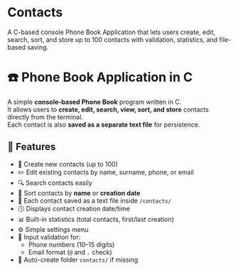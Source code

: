 # Contacts
A C-based console Phone Book Application that lets users create, edit, search, sort, and store up to 100 contacts with validation, statistics, and file-based saving.

# ☎️ Phone Book Application in C
A simple **console-based Phone Book** program written in C.  
It allows users to **create, edit, search, view, sort, and store** contacts directly from the terminal.  
Each contact is also **saved as a separate text file** for persistence.

## 🧩 Features

- 👤 Create new contacts (up to 100)
- ✏️ Edit existing contacts by name, surname, phone, or email
- 🔍 Search contacts easily
- 🧱 Sort contacts by **name** or **creation date**
- 📂 Each contact saved as a text file inside `/contacts/`
- 🕓 Displays contact creation date/time
- 📊 Built-in statistics (total contacts, first/last creation)
- ⚙️ Simple settings menu
- 🧾 Input validation for:
  - Phone numbers (10–15 digits)
  - Email format (`@` and `.` check)
- 💾 Auto-create folder `contacts/` if missing
